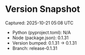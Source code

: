# Version Snapshot

Captured: 2025-10-21 05:08 UTC

- Python (pyproject.toml): N/A
- Node (package.json):    0.1.31
- Version bumped: 0.1.31 → 0.1.31
- Branch: release-0.1.31
